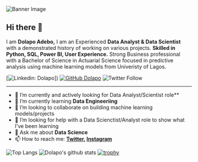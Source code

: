 ![Banner Image]()

## Hi there 👋

I am **Dolapo Adebo,** I am an Experienced **Data Analyst & Data Scientist** with a demonstrated history of working  on various projects. **Skilled in Python, SQL, Power BI, User Experience.** Strong Business professional with a Bachelor of Science in Actuarial Science focused in predictive analysis using machine learning models from Univeristy of Lagos.

[![Linkedin: Dolapo](https://img.shields.io/badge/-Ghazi-blue?style=flat-square&logo=Linkedin&logoColor=white&link=https://www.linkedin.com/in/dolapo-adebo-4a979687/)])
[![GitHub Dolapo](https://img.shields.io/github/followers/aadedolapo?label=follow&style=social)](https://github.com/aadedolapo)
![Twitter Follow](https://img.shields.io/twitter/follow/theadedolapo?style=social)

---

- 🔭 I’m currently and actively looking for  Data Analyst/Scientist role**
- 🌱 I’m currently learning **Data Engineeriing**
- 👯 I’m looking to collaborate on building machine learning models/projects
- 🤔 I’m looking for help with a Data Scienctist/Analyst role to show what I've been learning
- 💬 Ask me about **Data Science**
- 📫 How to reach me:
  **[Twitter](https://twitter.com/theadeolapo), [Instagram](https://instagram.com/the.adedolapo)**
  
![Top Langs](https://github-readme-stats.vercel.app/api/top-langs/?username=aadedolapo&layout=compact&theme=dark&hide_border=true)
![Dolapo's github stats](https://github-readme-stats.vercel.app/api?username=aadedolapo&show_icons=true&hide_border=true&theme=dark)
[![trophy](https://github-profile-trophy.vercel.app/?username=aadedolapo)](https://github.com/aadedolapo/github-profile-trophy)
